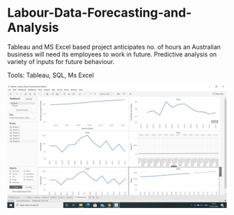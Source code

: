 # Labour-Data-Forecasting-and-Analysis
Tableau and MS Excel based project anticipates no. of hours an Australian business will need its employees to work in future. Predictive analysis on variety of inputs for future behaviour.

Tools: Tableau, SQL, Ms Excel

![labour_data_analysis](https://github.com/ShrishtiHore/Labour-Data-Forecasting-and-Analysis/blob/main/Labour_Data_Forcasting_And_Analysis.PNG)
